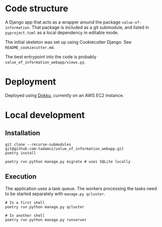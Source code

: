 # Code structure

A Django app that acts as a wrapper around the package `value-of-information`. That package is included as a git submodule, and listed in `pyproject.toml` as a local dependency in editable mode.

The initial skeleton was set up using Cookiecutter Django. See `README_cookiecutter.md`.

The best entrypoint into the code is probably `value_of_information_webapp/views.py`.

# Deployment

Deployed using [Dokku](https://github.com/dokku/dokku), currently on an AWS EC2 instance.

# Local development

## Installation

```shell
git clone --recurse-submodules git@github.com:tadamcz/value_of_information_webapp.git
poetry install
```

```shell
poetry run python manage.py migrate # uses SQLite locally
```

## Execution

The application uses a task queue. The workers processing the tasks need to be started separately with `manage.py qcluster`.

```shell
# In a first shell
poetry run python manage.py qcluster

# In another shell
poetry run python manage.py runserver
```

